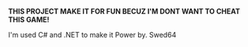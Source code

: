 **THIS PROJECT MAKE IT FOR FUN BECUZ I'M DONT WANT TO CHEAT THIS GAME!**

I'm used C# and .NET to make it
Power by. Swed64

